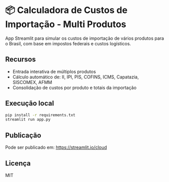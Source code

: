 # 📦 Calculadora de Custos de Importação - Multi Produtos

App Streamlit para simular os custos de importação de vários produtos para o Brasil, com base em impostos federais e custos logísticos.

## Recursos

- Entrada interativa de múltiplos produtos
- Cálculo automático de: II, IPI, PIS, COFINS, ICMS, Capatazia, SISCOMEX, AFMM
- Consolidação de custos por produto e totais da importação

## Execução local

```bash
pip install -r requirements.txt
streamlit run app.py
```

## Publicação

Pode ser publicado em: https://streamlit.io/cloud

## Licença

MIT
